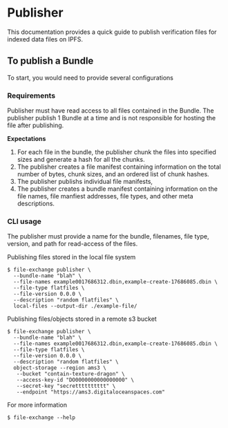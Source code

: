 # Publisher

This documentation provides a quick guide to publish verification files for indexed data files on IPFS. 

## To publish a Bundle

To start, you would need to provide several configurations

### Requirements

Publisher must have read access to all files contained in the Bundle. The publisher publish 1 Bundle at a time and is not responsible for hosting the file after publishing. 

**Expectations**
1. For each file in the bundle, the publisher chunk the files into specified sizes and generate a hash for all the chunks. 
2. The publisher creates a file manifest containing information on the total number of bytes, chunk sizes, and an ordered list of chunk hashes. 
3. The publisher publishs individual file manifests, 
4. The publisher creates a bundle manifest containing information on the file names, file manfiest addresses, file types, and other meta descriptions.


### CLI usage

The publisher must provide a name for the bundle, filenames, file type, version, and path for read-access of the files.

Publishing files stored in the local file system
```
$ file-exchange publisher \
  --bundle-name "blah" \
  --file-names example0017686312.dbin,example-create-17686085.dbin \
  --file-type flatfiles \
  --file-version 0.0.0 \
  --description "random flatfiles" \
  local-files --output-dir ./example-file/
```

Publishing files/objects stored in a remote s3 bucket
```
$ file-exchange publisher \
  --bundle-name "blah" \
  --file-names example0017686312.dbin,example-create-17686085.dbin \
  --file-type flatfiles \
  --file-version 0.0.0 \
  --description "random flatfiles" \
  object-storage --region ams3 \
   --bucket "contain-texture-dragon" \
   --access-key-id "DO0000000000000000" \
   --secret-key "secretttttttttt" \
   --endpoint "https://ams3.digitaloceanspaces.com" 
```
For more information 
```
$ file-exchange --help
```

